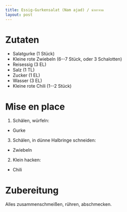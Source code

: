 ```yaml
---
title: Essig-Gurkensalat (Nam ajad) / นำอาจาด
layout: post
---
```


# Zutaten

- Salatgurke (1 Stück)
- Kleine rote Zwiebeln (6--7 Stück, oder 3 Schalotten)
- Reisessig (3 EL)
- Salz (1 TL)
- Zucker (1 EL)
- Wasser (3 EL)
- Kleine rote Chili (1--2 Stück)

# Mise en place

1. Schälen, würfeln:
  - Gurke
3. Schälen, in dünne Halbringe schneiden:
  - Zwiebeln
2. Klein hacken:
  - Chili

# Zubereitung

Alles zusammenschmeißen, rühren, abschmecken.
